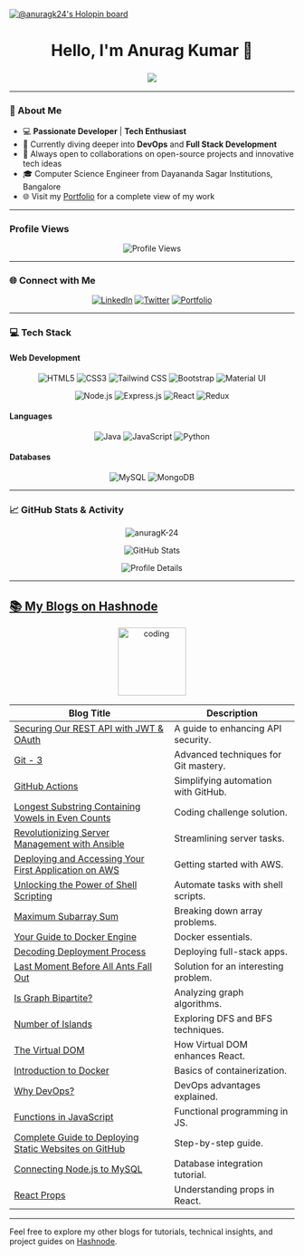 [![@anuragk24's Holopin board](https://holopin.me/anuragk24)](https://holopin.io/@anuragk24)


<h1 align="center">Hello, I'm Anurag Kumar 👋</h1>
<h3 align="center"> <img src="https://readme-typing-svg.herokuapp.com?color=FFA500&lines=Software+Engineer+%3A)" /> </h3>
</h3>


---



### 🌟 About Me

- 💻 **Passionate Developer** | **Tech Enthusiast**
- 🌱 Currently diving deeper into **DevOps** and **Full Stack Development**
- 🤝 Always open to collaborations on open-source projects and innovative tech ideas
- 🎓 Computer Science Engineer from Dayananda Sagar Institutions, Bangalore
- 🌐 Visit my [Portfolio](https://anuragk24-portfolio.vercel.app/) for a complete view of my work

---
### Profile Views
<p align="center">
  <img src="https://komarev.com/ghpvc/?username=anuragK-24&label=Profile%20Views&color=0e75b6&style=flat" alt="Profile Views" />
</p>

---

### 🌐 Connect with Me
<p align="center">
  <a href="https://www.linkedin.com/in/anurag-kumar-4490ba1a6/" target="_blank"><img src="https://img.shields.io/badge/-LinkedIn-%230077B5.svg?&style=for-the-badge&logo=linkedin&logoColor=white" alt="LinkedIn"></a>
  <a href="https://twitter.com/AnuragS41695054" target="_blank"><img src="https://img.shields.io/badge/-Twitter-%231DA1F2.svg?&style=for-the-badge&logo=twitter&logoColor=white" alt="Twitter"></a>
  <a href="https://anuragk24-portfolio.vercel.app/" target="_blank"><img src="https://img.shields.io/badge/-Portfolio-%230077B5.svg?&style=for-the-badge&logo=portfolio" alt="Portfolio"></a>
</p>

---



### 💻 Tech Stack

#### Web Development
<p align="center">
  <img src="https://img.shields.io/badge/HTML5-%23E34F26.svg?style=for-the-badge&logo=html5&logoColor=white" alt="HTML5"/>
  <img src="https://img.shields.io/badge/CSS3-%231572B6.svg?style=for-the-badge&logo=css3&logoColor=white" alt="CSS3"/>
  <img src="https://img.shields.io/badge/Tailwind_CSS-38B2AC?style=for-the-badge&logo=tailwind-css&logoColor=white" alt="Tailwind CSS"/>
  <img src="https://img.shields.io/badge/Bootstrap-%23563D7C.svg?style=for-the-badge&logo=bootstrap&logoColor=white" alt="Bootstrap"/>
  <img src="https://img.shields.io/badge/Material%20UI-007FFF?style=for-the-badge&logo=material-ui&logoColor=white" alt="Material UI"/>
</p>

<p align="center">
  <img src="https://img.shields.io/badge/Node.js-%2343853D.svg?style=for-the-badge&logo=node-dot-js&logoColor=white" alt="Node.js"/>
  <img src="https://img.shields.io/badge/Express.js-000000?style=for-the-badge&logo=express&logoColor=white" alt="Express.js"/>
  <img src="https://img.shields.io/badge/React-%2320232a.svg?style=for-the-badge&logo=react&logoColor=%2361DAFB" alt="React"/>
  <img src="https://img.shields.io/badge/Redux-%23593D88.svg?style=for-the-badge&logo=redux&logoColor=white" alt="Redux"/>
</p>

#### Languages
<p align="center">
  <img src="https://img.shields.io/badge/Java-%23ED8B00.svg?style=for-the-badge&logo=java&logoColor=white" alt="Java"/>
  <img src="https://img.shields.io/badge/JavaScript-%23323330.svg?style=for-the-badge&logo=javascript&logoColor=%23F7DF1E" alt="JavaScript"/>
  <img src="https://img.shields.io/badge/Python-%2314354C.svg?style=for-the-badge&logo=python&logoColor=white" alt="Python"/>
</p>

#### Databases
<p align="center">
  <img src="https://img.shields.io/badge/MySQL-%2300f.svg?style=for-the-badge&logo=mysql&logoColor=white" alt="MySQL"/>
  <img src="https://img.shields.io/badge/MongoDB-4EA94B?style=for-the-badge&logo=mongodb&logoColor=white" alt="MongoDB"/>
</p>

---

### 📈 GitHub Stats & Activity

<p align="center">
  <img  src="https://github-readme-streak-stats.herokuapp.com/?user=anuragK-24&layout=compact&theme=merko" alt="anuragK-24" />
</p>
<p align="center">
  <img src="https://github-readme-stats.vercel.app/api?username=anuragK-24&show_icons=true&theme=dracula&locale=en" alt="GitHub Stats" />
</p>

<p align="center">
  <img src="https://github-profile-summary-cards.vercel.app/api/cards/profile-details?username=anuragK-24&theme=vue" alt="Profile Details" />
</p>


---
   
## [📚 My Blogs on Hashnode](https://anuragk24.hashnode.dev/)

<div align="center">
  <a href="https://anuragk24.hashnode.dev/" target="_blank">
    <img alt="coding" height="120" src="https://github.com/user-attachments/assets/91fc6f83-f6f4-4952-b04c-1974372f83db">
  </a>
</div>

| Blog Title                                                                                                       | Description                             |
|------------------------------------------------------------------------------------------------------------------|-----------------------------------------|
| [Securing Our REST API with JWT & OAuth](https://anuragk24.hashnode.dev/securing-our-rest-api-with-jwt-oauth)    | A guide to enhancing API security.      |
| [Git - 3](https://anuragk24.hashnode.dev/git-3)                                                                  | Advanced techniques for Git mastery.    |
| [GitHub Actions](https://anuragk24.hashnode.dev/github-actions-your-all-in-one-automation-buddy)                 | Simplifying automation with GitHub.     |
| [Longest Substring Containing Vowels in Even Counts](https://anuragk24.hashnode.dev/find-the-longest-substring-containing-vowels-in-even-counts) | Coding challenge solution. |
| [Revolutionizing Server Management with Ansible](https://anuragk24.hashnode.dev/revolutionizing-server-management-with-ansible) | Streamlining server tasks. |
| [Deploying and Accessing Your First Application on AWS](https://anuragk24.hashnode.dev/deploying-and-accessing-your-first-application-on-aws) | Getting started with AWS. |
| [Unlocking the Power of Shell Scripting](https://anuragk24.hashnode.dev/shell-scripting-simplified-streamlining-your-workflow) | Automate tasks with shell scripts. |
| [Maximum Subarray Sum](https://anuragk24.hashnode.dev/maximum-subarray-sum)                                      | Breaking down array problems.          |
| [Your Guide to Docker Engine](https://anuragk24.hashnode.dev/from-architecture-to-commands-your-guide-to-docker-engine) | Docker essentials. |
| [Decoding Deployment Process](https://anuragk24.hashnode.dev/decoding-how-fullstack-applications-get-online)     | Deploying full-stack apps.              |
| [Last Moment Before All Ants Fall Out](https://anuragk24.hashnode.dev/last-moment-before-all-ants-fall-out-of-a-plank) | Solution for an interesting problem. |
| [Is Graph Bipartite?](https://anuragk24.hashnode.dev/is-graph-bipartite)                                         | Analyzing graph algorithms.             |
| [Number of Islands](https://anuragk24.hashnode.dev/number-of-islands)                                            | Exploring DFS and BFS techniques.       |
| [The Virtual DOM](https://anuragk24.hashnode.dev/the-virtual-dom-your-web-development-superhero)                 | How Virtual DOM enhances React.         |
| [Introduction to Docker](https://anuragk24.hashnode.dev/introduction-to-docker)                                  | Basics of containerization.             |
| [Why DevOps?](https://anuragk24.hashnode.dev/why-devops)                                                         | DevOps advantages explained.            |
| [Functions in JavaScript](https://anuragk24.hashnode.dev/functions-in-javascript)                                | Functional programming in JS.           |
| [Complete Guide to Deploying Static Websites on GitHub](https://anuragk24.hashnode.dev/how-to-deploy-static-websites-to-github-complete-guide) | Step-by-step guide. |
| [Connecting Node.js to MySQL](https://anuragk24.hashnode.dev/connecting-nodejs-to-mysql-using-expressjs)         | Database integration tutorial.          |
| [React Props](https://anuragk24.hashnode.dev/react-props)                                                        | Understanding props in React.           |

---

Feel free to explore my other blogs for tutorials, technical insights, and project guides on [Hashnode](https://anuragk24.hashnode.dev/).
